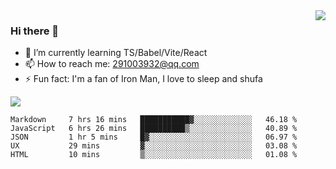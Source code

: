 <img align='right' src='https://github-readme-stats.vercel.app/api?username=niaogege&show_icons=true&theme=radical'/>

### Hi there 👋

- 🌱 I’m currently learning TS/Babel/Vite/React
- 📫 How to reach me: 291003932@qq.com
- ⚡ Fun fact:  I'm a fan of Iron Man, I love to sleep and shufa

![](https://github-readme-stats.vercel.app/api/top-langs/?username=niaogege&layout=compact)

<!--START_SECTION:waka-->
```text
Markdown     7 hrs 16 mins   ███████████▓░░░░░░░░░░░░░   46.18 % 
JavaScript   6 hrs 26 mins   ██████████▒░░░░░░░░░░░░░░   40.89 % 
JSON         1 hr 5 mins     █▓░░░░░░░░░░░░░░░░░░░░░░░   06.97 % 
UX           29 mins         ▓░░░░░░░░░░░░░░░░░░░░░░░░   03.08 % 
HTML         10 mins         ▒░░░░░░░░░░░░░░░░░░░░░░░░   01.08 % 
```
<!--END_SECTION:waka-->
